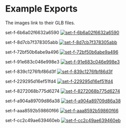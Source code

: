 # Example Exports

The images link to their GLB files.

set-f-6b6a02f6632a6590
[![set-f-6b6a02f6632a6590](img/set-f-6b6a02f6632a6590.jpg)](export/set-f-6b6a02f6632a6590.glb)

set-f-8d7cb7f378305abb
[![set-f-8d7cb7f378305abb](img/set-f-8d7cb7f378305abb.jpg)](export/set-f-8d7cb7f378305abb.glb)

set-f-72bf50b6abe9a496
[![set-f-72bf50b6abe9a496](img/set-f-72bf50b6abe9a496.jpg)](export/set-f-72bf50b6abe9a496.glb)

set-f-91e683c046e998e3
[![set-f-91e683c046e998e3](img/set-f-91e683c046e998e3.jpg)](export/set-f-91e683c046e998e3.glb)

set-f-839c1276fbf86d3f
[![set-f-839c1276fbf86d3f](img/set-f-839c1276fbf86d3f.jpg)](export/set-f-839c1276fbf86d3f.glb)

set-f-229295d16ef51fd4
[![set-f-229295d16ef51fd4](img/set-f-229295d16ef51fd4.jpg)](export/set-f-229295d16ef51fd4.glb)

set-f-8272068b775d6274
[![set-f-8272068b775d6274](img/set-f-8272068b775d6274.jpg)](export/set-f-8272068b775d6274.glb)

set-f-a904a89709d86a38
[![set-f-a904a89709d86a38](img/set-f-a904a89709d86a38.jpg)](export/set-f-a904a89709d86a38.glb)

set-f-aaa8592b59860f66
[![set-f-aaa8592b59860f66](img/set-f-aaa8592b59860f66.jpg)](export/set-f-aaa8592b59860f66.glb)

set-f-cc2c49ae639460eb
[![set-f-cc2c49ae639460eb](img/set-f-cc2c49ae639460eb.jpg)](export/set-f-cc2c49ae639460eb.glb)
